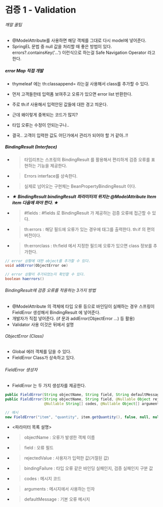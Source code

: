 # 검증 1 - Validation

###### 깨알 꿀팁
- @ModelAttribute를 사용하면 해당 객체를 그대로 다시 model에 넣어준다.
- SpringEL 문법 중 null 값을 처리할 때 좋은 방법이 있다. errors?.containsKey('...') 이런식으로 하는걸 Safe Navigation Operator 라고 한다.

##### error Map 직접 개발
- thymeleaf 에는 th:classappend= 라는걸 사용해서 class를 추가할 수 있다.
- 먼저 고객들한테 입력폼 보여주고 오류가 있으면 error list 반환한다.
- 주로 th:if 사용해서 입력안된 값들에 대한 경고 띄운다.

- 근데 왜이렇게 중복되는 코드가 많지?
- 타입 오류는 수정이 안되는구나..

- 결국.. 고객이 입력한 값도 어딘가에서 관리가 되어야 할 거 같아..!!

##### BindingResult (Interface)
- > 타임리프는 스프링의 BindingResult 를 활용해서 편리하게 검증 오류를 표현하는 기능을 제공한다.
- > Errors interface를 상속한다.
- > 실제로 넘어오는 구현체는 BeanPropertyBindingResult 이다.
- ***★ BindingResult bindingResult 파라미터의 위치는 @ModelAttribute Item item 다음에 와야 한다. ★***
- > #fields : #fields 로 BindingResult 가 제공하는 검증 오류에 접근할 수 있다.
- > th:errors : 해당 필드에 오류가 있는 경우에 태그를 출력한다. th:if 의 편의 버전이다.
- > th:errorclass : th:field 에서 지정한 필드에 오류가 있으면 class 정보를 추가한다.
```java
// error 상황에 대한 object를 추가할 수 있다.
void addError(ObjectError oe)

// error 상황이 추가되었는지 확인할 수 있다.
boolean haerrors()
```

###### BindingResult에 검증 오류를 적용하는 3가지 방법
- @ModelAttribute 의 객체에 타입 오류 등으로 바인딩이 실패하는 경우 스프링이 FieldError 생성해서 BindingResult 에 넣어준다.
- 개발자가 직접 넣어준다. (if 문과 addError(ObjectError ...) 등 활용)
- Validator 사용 이것은 뒤에서 설명

###### ObjectError (Class)
- Global 에러 객체를 담을 수 있다.
- FieldError Class가 상속하고 있다.

###### FieldError 생성자
- FieldError 는 두 가지 생성자를 제공한다. 
```java
public FieldError(String objectName, String field, String defaultMessage);
public FieldError(String objectName, String field, @Nullable Object rejectedValue, boolean bindingFailure,
                  @Nullable String[] codes, @Nullable Object[] arguments, @Nullable String defaultMessage)

// 예시
new FieldError("item", "quantity", item.getQuantity(), false, null, null, "수량은 최대 9,999 까지 허용합니다.")
```
- <파라미터 목록 설명>
- > objectName : 오류가 발생한 객체 이름
- > field : 오류 필드
- > rejectedValue : 사용자가 입력한 값(거절된 값)
- > bindingFailure : 타입 오류 같은 바인딩 실패인지, 검증 실패인지 구분 값
- > codes : 메시지 코드
- > arguments : 메시지에서 사용하는 인자
- > defaultMessage : 기본 오류 메시지
